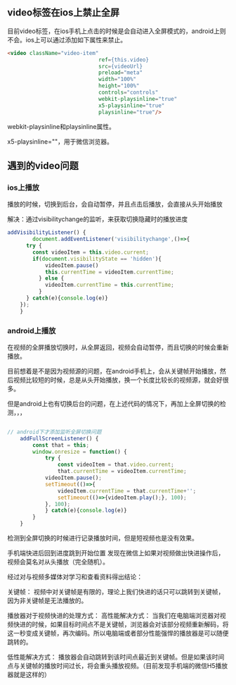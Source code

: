 ## video标签在ios上禁止全屏

目前video标签，在ios手机上点击的时候是会自动进入全屏模式的，android上则不会。ios上可以通过添加如下属性来禁止。

```html
<video className="video-item"
							 ref={this.video}
							 src={videoUrl}
							 preload="meta"
							 width="100%"
							 height="100%"
							 controls="controls"
							 webkit-playsinline="true"
							 x5-playsinline="true"
							 playsinline="true"/>
```

webkit-playsinline和playsinline属性。

x5-playsinline=""，用于微信浏览器。

## 遇到的video问题

### ios上播放

播放的时候，切换到后台，会自动暂停，并且点击后播放，会直接从头开始播放



解决：通过visibilitychange的监听，来获取切换隐藏时的播放进度

```javascript
addVisibilityListener() {
		document.addEventListener('visibilitychange',()=>{
      try {
      	const videoItem = this.video.current;
      	if(document.visibilityState == 'hidden'){
	        videoItem.pause()
	        this.currentTime = videoItem.currentTime;
	      } else {
	      	videoItem.currentTime = this.currentTime;
	      }
      } catch(e){console.log(e)}
    });
	}
```





### android上播放

在视频的全屏播放切换时，从全屏返回，视频会自动暂停，而且切换的时候会重新播放。

目前想着是不是因为视频源的问题，在android手机上，会从关键帧开始播放，然后视频比较短的时候，总是从头开始播放，换一个长度比较长的视频源，就会好很多。

但是android上也有切换后台的问题，在上述代码的情况下，再加上全屏切换的检测，，，

```javascript

// android下才添加监听全屏切换问题
	addFullScreenListener() {
		const that = this;
		window.onresize = function() {
			try {
				const videoItem = that.video.current;
				that.currentTime = videoItem.currentTime;
	    	videoItem.pause();
	    	setTimeout(()=>{
	    		videoItem.currentTime = that.currentTime+'';
	    		setTimeout(()=>{videoItem.play();}, 100);
	    	}, 100);
			} catch(e){console.log(e)}
		}
	}
```

检测到全屏切换的时候进行记录播放时间，但是短视频也是没有效果。





手机端快进后回到进度跳到开始位置
发现在微信上如果对视频做出快进操作后，视频会莫名对从头播放（完全随机）。

经过对与视频多媒体对学习和查看资料得出结论：

关键帧：
视频中对关键帧是有限的，理论上我们快进的话只可以跳转到关键帧，因为非关键帧是无法播放的。

播放器对于视频快进的处理方式：
高性能解决方式：
当我们在电脑端浏览器对视频快进的时候，如果目标时间点不是关键帧，浏览器会对该部分视频重新解码，将这一秒变成关键帧，再次编码。所以电脑端或者部分性能强悍的播放器是可以随便跳转的。

低性能解决方式：
播放器会自动跳转到该时间点最近到关键帧。但是如果该时间点与关键帧的播放时间过长，将会重头播放视频。（目前发现手机端的微信H5播放器就是这样的）